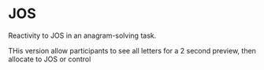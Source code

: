# JOS
Reactivity to JOS in an anagram-solving task.

THis version allow participants to see all letters for a 2 second preview, then allocate to JOS or control

